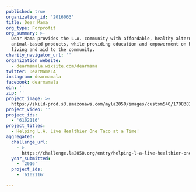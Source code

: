 ```yaml
---
published: true
organization_id: '2016063'
title: Dear Mama
org_type: Forprofit
org_summary: >-
  Dear Mama provides the L.A. community with affordable, healthy alternatives to
  animal-based products, while providing education and empowerment on healthy
  living and aid to the community.
charity_navigator_url: ''
organization_website:
  - dearmamala.wixsite.com/dearmama
twitter: DearMamaLA
instagram: dearmamala
facebook: dearmamala
ein: ''
zip: ''
project_image: >-
  https://skild-prod.s3.amazonaws.com/myla2050/images/custom540/1708382065741-team91.jpg
project_video: ''
project_ids:
  - '6102116'
project_titles:
  - Helping L.A. Live Healthier One Taco at a Time!
aggregated:
  challenge_url:
    - >-
      https://challenge.la2050.org/entry/helping-l-a-live-healthier-one-taco-at-a-time!
  year_submitted:
    - '2016'
  project_ids:
    - '6102116'

---
```

